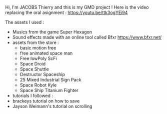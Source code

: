 Hi, I'm JACOBS Thierry and this is my GMD project !
Here is the video replacing the oral asignment :
https://youtu.be/ttk3ogYEi94

The assets I used :
- Musics from the game Super Hexagon
- Sound effects made with an online tool called Bfxr https://www.bfxr.net/
- assets from the store :
  - basic motion free
  - free animated space man
  - Free lowPoly ScFi
  - Space Droid
  - Space Shuttle
  - Destructor Spaceship
  - 25 Mixed Industrial Sign Pack 
  - Space Robot Kyle
  - Space Ship Titanium Fighter
- tutorials I followed :
 - brackeys tutorial on how to save
 - Jayson Weimann's tutorial on scrolling
